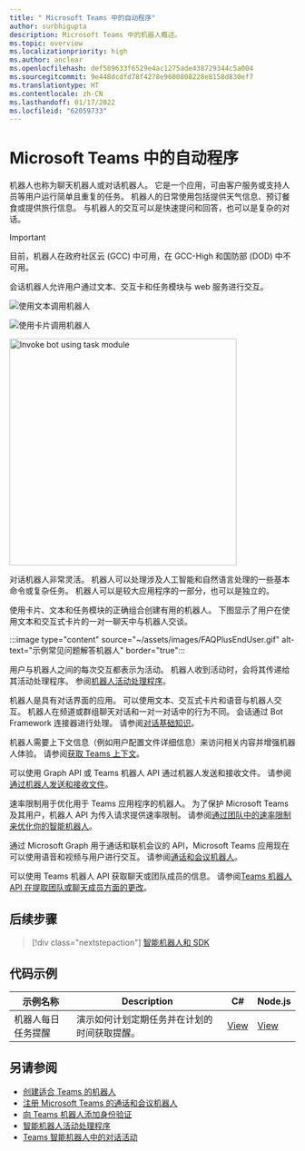 ```yaml
---
title: " Microsoft Teams 中的自动程序"
author: surbhigupta
description: Microsoft Teams 中的机器人概述。
ms.topic: overview
ms.localizationpriority: high
ms.author: anclear
ms.openlocfilehash: def589633f6529e4ac1275ade438729344c5a004
ms.sourcegitcommit: 9e448dcdfd78f4278e9600808228e8158d830ef7
ms.translationtype: HT
ms.contentlocale: zh-CN
ms.lasthandoff: 01/17/2022
ms.locfileid: "62059733"
---
```

# <a name="bots-in-microsoft-teams"></a> Microsoft Teams 中的自动程序

机器人也称为聊天机器人或对话机器人。 它是一个应用，可由客户服务或支持人员等用户运行简单且重复的任务。 机器人的日常使用包括提供天气信息、预订餐食或提供旅行信息。 与机器人的交互可以是快速提问和回答，也可以是复杂的对话。

> [!IMPORTANT]
> 目前，机器人在政府社区云 (GCC) 中可用，在 GCC-High 和国防部 (DOD) 中不可用。

会话机器人允许用户通过文本、交互卡和任务模块与 web 服务进行交互。

![使用文本调用机器人](~/assets/images/invokebotwithtext.png)

![使用卡片调用机器人](~/assets/images/invokebotwithcard.png)

<img src="~/assets/images/task-module-example.png" alt="Invoke bot using task module" width="400"/>

对话机器人非常灵活。 机器人可以处理涉及人工智能和自然语言处理的一些基本命令或复杂任务。 机器人可以是较大应用程序的一部分，也可以是独立的。

使用卡片、文本和任务模块的正确组合创建有用的机器人。 下图显示了用户在使用文本和交互式卡片的一对一聊天中与机器人交谈。

:::image type="content" source="~/assets/images/FAQPlusEndUser.gif" alt-text="示例常见问题解答机器人" border="true":::

用户与机器人之间的每次交互都表示为活动。 机器人收到活动时，会将其传递给其活动处理程序。 参阅[机器人活动处理程序](~/bots/bot-basics.md)。

机器人是具有对话界面的应用。 可以使用文本、交互式卡片和语音与机器人交互。 机器人在频道或群组聊天对话和一对一对话中的行为不同。 会话通过 Bot Framework 连接器进行处理。 请参阅[对话基础知识](~/bots/how-to/conversations/conversation-basics.md)。

机器人需要上下文信息（例如用户配置文件详细信息）来访问相关内容并增强机器人体验。 请参阅[获取 Teams 上下文](~/bots/how-to/get-teams-context.md)。

可以使用 Graph API 或 Teams 机器人 API 通过机器人发送和接收文件。 请参阅[通过机器人发送和接收文件](~/bots/how-to/bots-filesv4.md)。

速率限制用于优化用于 Teams 应用程序的机器人。 为了保护 Microsoft Teams 及其用户，机器人 API 为传入请求提供速率限制。 请参阅[通过团队中的速率限制来优化你的智能机器人](~/bots/how-to/rate-limit.md)。

通过 Microsoft Graph 用于通话和联机会议的 API，Microsoft Teams 应用现在可以使用语音和视频与用户进行交互。 请参阅[通话和会议机器人](~/bots/calls-and-meetings/calls-meetings-bots-overview.md)。

可以使用 Teams 机器人 API 获取聊天或团队成员的信息。 请参阅[Teams 机器人 API 在提取团队或聊天成员方面的更改](~/resources/team-chat-member-api-changes.md)。

<!--- TBD: For quick scanning, see if the above information can be itemized as a list.
--->

## <a name="next-step"></a>后续步骤

> [!div class="nextstepaction"]
> [智能机器人和 SDK](~/bots/bot-features.md)

## <a name="code-sample"></a>代码示例

|示例名称 | Description | C# | Node.js |
|----------------|-----------------|--------------|--------------|
| 机器人每日任务提醒| 演示如何计划定期任务并在计划的时间获取提醒。 | [View](https://github.com/OfficeDev/Microsoft-Teams-Samples/tree/main/samples/bot-daily-task-reminder/csharp) | [View](https://github.com/OfficeDev/Microsoft-Teams-Samples/tree/main/samples/bot-daily-task-reminder/nodejs) |

## <a name="see-also"></a>另请参阅

* [创建适合 Teams 的机器人](~/bots/how-to/create-a-bot-for-teams.md)
* [注册 Microsoft Teams 的通话和会议机器人](~/bots/calls-and-meetings/registering-calling-bot.md)
* [向 Teams 机器人添加身份验证](~/bots/how-to/authentication/add-authentication.md)
* [智能机器人活动处理程序](~/bots/bot-basics.md)
* [Teams 智能机器人中的对话活动](~/bots/how-to/conversations/subscribe-to-conversation-events.md)
